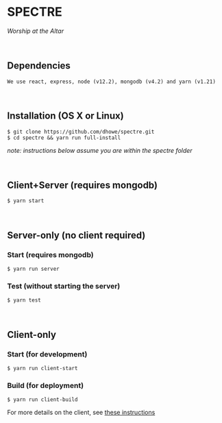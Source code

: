 # SPECTRE
_Worship at the Altar_

<br/>

## Dependencies
```
We use react, express, node (v12.2), mongodb (v4.2) and yarn (v1.21)
```

<br/>

## Installation (OS X or Linux)

```
$ git clone https://github.com/dhowe/spectre.git 
$ cd spectre && yarn run full-install
```

_note: instructions below assume you are within the spectre folder_

<br/>

## Client+Server (requires mongodb)

```
$ yarn start
```

<br/>

## Server-only (no client required)

### Start (requires mongodb)

```
$ yarn run server
```


### Test (without starting the server)

```
$ yarn test
```

<br/>

## Client-only

### Start (for development)

```
$ yarn run client-start
```

### Build (for deployment)

```
$ yarn run client-build
```

For more details on the client, see [these instructions](client/README.md)
<br>
